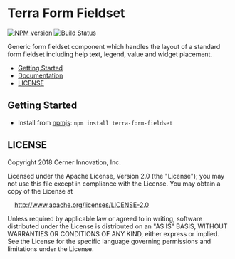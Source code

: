 # Terra Form Fieldset


[![NPM version](http://img.shields.io/npm/v/terra-form-fieldset.svg)](https://www.npmjs.org/package/terra-form-fieldset)
[![Build Status](https://travis-ci.org/cerner/terra-core.svg?branch=master)](https://travis-ci.org/cerner/terra-core)

Generic form fieldset component which handles the layout of a standard form fieldset including help text, legend, value and widget placement.

- [Getting Started](#getting-started)
- [Documentation](https://github.com/cerner/terra-core/tree/master/packages/terra-form-fieldset/docs)
- [LICENSE](#license)

## Getting Started

- Install from [npmjs](https://www.npmjs.com): `npm install terra-form-fieldset`

## LICENSE

Copyright 2018 Cerner Innovation, Inc.

Licensed under the Apache License, Version 2.0 (the "License"); you may not use this file except in compliance with the License. You may obtain a copy of the License at

&nbsp;&nbsp;&nbsp;&nbsp;http://www.apache.org/licenses/LICENSE-2.0

Unless required by applicable law or agreed to in writing, software distributed under the License is distributed on an "AS IS" BASIS, WITHOUT WARRANTIES OR CONDITIONS OF ANY KIND, either express or implied. See the License for the specific language governing permissions and limitations under the License.
